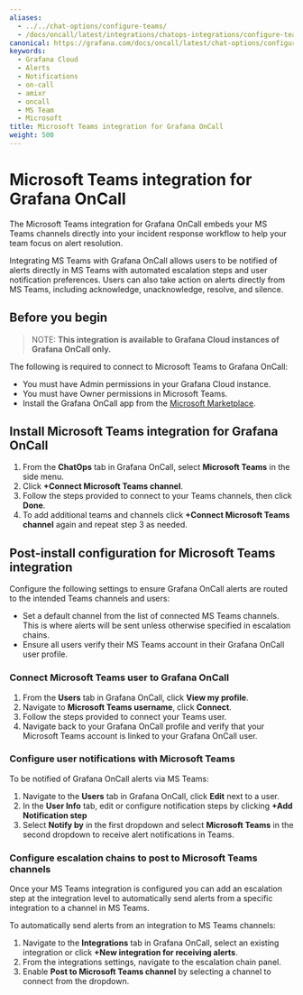 ```yaml
---
aliases:
  - ../../chat-options/configure-teams/
  - /docs/oncall/latest/integrations/chatops-integrations/configure-teams/
canonical: https://grafana.com/docs/oncall/latest/chat-options/configure-teams/
keywords:
  - Grafana Cloud
  - Alerts
  - Notifications
  - on-call
  - amixr
  - oncall
  - MS Team
  - Microsoft
title: Microsoft Teams integration for Grafana OnCall
weight: 500
---
```


# Microsoft Teams integration for Grafana OnCall

The Microsoft Teams integration for Grafana OnCall embeds your MS Teams channels directly into your incident response workflow to help your team focus on alert resolution. 

Integrating MS Teams with Grafana OnCall allows users to be notified of alerts directly in MS Teams with automated escalation steps and user notification preferences. Users can also take action on alerts directly from MS Teams, including acknowledge, unacknowledge, resolve, and silence.

## Before you begin
>NOTE: **This integration is available to Grafana Cloud instances of Grafana OnCall only.**

The following is required to connect to Microsoft Teams to Grafana OnCall:
- You must have Admin permissions in your Grafana Cloud instance.
- You must have Owner permissions in Microsoft Teams.
- Install the Grafana OnCall app from the [Microsoft Marketplace](https://appsource.microsoft.com/en-us/product/office/WA200004307).

## Install Microsoft Teams integration for Grafana OnCall
1. From the **ChatOps** tab in Grafana OnCall, select **Microsoft Teams** in the side menu.
1. Click **+Connect Microsoft Teams channel**.
2. Follow the steps provided to connect to your Teams channels, then click **Done**.
3. To add additional teams and channels click **+Connect Microsoft Teams channel** again and repeat step 3 as needed.


## Post-install configuration for Microsoft Teams integration
Configure the following settings to ensure Grafana OnCall alerts are routed to the intended Teams channels and users:

- Set a default channel from the list of connected MS Teams channels. This is where alerts will be sent unless otherwise specified in escalation chains.
- Ensure all users verify their MS Teams account in their Grafana OnCall user profile.

### Connect Microsoft Teams user to Grafana OnCall
1. From the **Users** tab in Grafana OnCall, click **View my profile**.
1. Navigate to **Microsoft Teams username**, click **Connect**.
2. Follow the steps provided to connect your Teams user. 
3. Navigate back to your Grafana OnCall profile and verify that your Microsoft Teams account is linked to your Grafana OnCall user. 

### Configure user notifications with Microsoft Teams
To be notified of Grafana OnCall alerts via MS Teams:
1. Navigate to the **Users** tab in Grafana OnCall, click **Edit** next to a user.
1. In the **User Info** tab, edit or configure notification steps by clicking **+Add Notification step**
1. Select **Notify by** in the first dropdown and select **Microsoft Teams** in the second dropdown to receive alert notifications in Teams.

### Configure escalation chains to post to Microsoft Teams channels
Once your MS Teams integration is configured you can add an escalation step at the integration level to automatically send alerts from a specific integration to a channel in MS Teams.
 
To automatically send alerts from an integration to MS Teams channels:

1. Navigate to the **Integrations** tab in Grafana OnCall, select an existing integration or click **+New integration for receiving alerts**.
1. From the integrations settings, navigate to the escalation chain panel.
1. Enable **Post to Microsoft Teams channel** by selecting a channel to connect from the dropdown. 